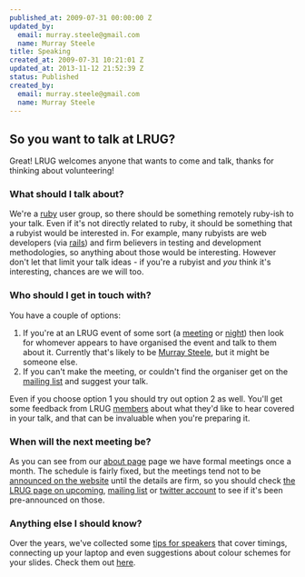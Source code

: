```yaml
--- 
published_at: 2009-07-31 00:00:00 Z
updated_by: 
  email: murray.steele@gmail.com
  name: Murray Steele
title: Speaking
created_at: 2009-07-31 10:21:01 Z
updated_at: 2013-11-12 21:52:39 Z
status: Published
created_by: 
  email: murray.steele@gmail.com
  name: Murray Steele
---
```


## So you want to talk at LRUG?

Great! LRUG welcomes anyone that wants to come and talk, thanks for thinking about volunteering!

### What should I talk about?

We're a [ruby](http://www.ruby-lang.org/) user group, so there should be something remotely ruby-ish to your talk.  Even if it's not directly related to ruby, it should be something that a rubyist would be interested in.  For example, many rubyists are web developers (via [rails](http://rubyonrails.org/)) and firm believers in testing and development methodologies, so anything about those would be interesting.  However don't let that limit your talk ideas - if you're a rubyist and _you_ think it's interesting, chances are we will too.

### Who should I get in touch with?

You have a couple of options:

1. If you're at an LRUG event of some sort (a [meeting](/meetings) or [night](/nights)) then look for whomever appears to have organised the event and talk to them about it.  Currently that's likely to be [Murray Steele](http://h-lame.com/), but it might be someone else.
2. If you can't make the meeting, or couldn't find the organiser get on the [mailing list](http://lists.lrug.org/listinfo.cgi/chat-lrug.org) and suggest your talk.

Even if you choose option 1 you should try out option 2 as well.  You'll get some feedback from LRUG [members](/members-and-friends) about what they'd like to hear covered in your talk, and that can be invaluable when you're preparing it.

### When will the next meeting be?

As you can see from our [about page](/about-us) page we have formal meetings once a month.  The schedule is fairly fixed, but the meetings tend not to be [announced on the website](/meetings) until the details are firm, so you should check [the LRUG page on upcoming](http://upcoming.yahoo.com/group/1589/), [mailing list](http://lists.lrug.org/listinfo.cgi/chat-lrug.org) or [twitter account](http://twitter.com/lrug) to see if it's been pre-announced on those.

### Anything else I should know?

Over the years, we've collected some [tips for speakers](/speaking-old/tips) that cover timings, connecting up your laptop and even suggestions about colour schemes for your slides.  Check them out [here](/speaking-old/tips).
